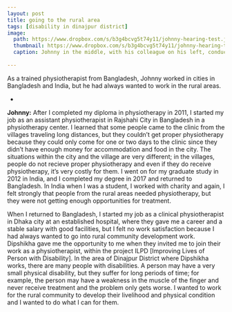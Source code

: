 ```yaml
---
layout: post
title: going to the rural area
tags: [disability in dinajpur district]
image:
  path: https://www.dropbox.com/s/b3g4bcvg5t74y11/johnny-hearing-test.jpg?raw=1
  thumbnail: https://www.dropbox.com/s/b3g4bcvg5t74y11/johnny-hearing-test.jpg?raw=1
  caption: Johnny in the middle, with his colleague on his left, conducting a hearing test. 
  
---
```


As a trained physiotherapist from Bangladesh, Johnny worked in cities in Bangladesh and India, but he had always wanted to work in the rural areas. 

<!--more-->

-

**Johnny:** After I completed my diploma in physiotherapy in 2011, I started my job as an assistant physiotherapist in Rajshahi City in Bangladesh in a physiotherapy center. I learned that some people came to the clinic from the villages traveling long distances, but they couldn’t get proper physiotherapy because they could only come for one or two days to the clinic since they didn’t have enough money for accommodation and food in the city. The situations within the city and the village are very different; in the villages, people do not recieve proper physiotherapy and even if they do receive physiotherapy, it’s very costly for them. I went on for my graduate study in 2012 in India, and I completed my degree in 2017 and returned to Bangladesh. In India when I was a student, I worked with charity and again, I felt strongly that people from the rural areas needed physiotherapy, but they were not getting enough opportunities for treatment.

When I returned to Bangladesh, I started my job as a clinical physiotherapist in Dhaka city at an established hospital, where they gave me a career and a stable salary with good facilities, but I felt no work satisfaction because I had always wanted to go into rural community development work. Dipshikha gave me the opportunity to me when they invited me to join their work as a physiotherapist, within the project ILPD [Improving Lives of Person with Disability]. In the area of Dinajpur District where Dipshikha works, there are many people with disabilities. A person may have a very small physical disability, but they suffer for long periods of time; for example, the person may have a weakness in the muscle of the finger and never receive treatment and the problem only gets worse. I wanted to work for the rural community to develop their livelihood and physical condition and I wanted to do what I can for them.
